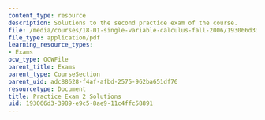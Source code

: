 ```yaml
---
content_type: resource
description: Solutions to the second practice exam of the course.
file: /media/courses/18-01-single-variable-calculus-fall-2006/193066d33989e9c58ae911c4ffc58891_prexam2bsol.pdf
file_type: application/pdf
learning_resource_types:
- Exams
ocw_type: OCWFile
parent_title: Exams
parent_type: CourseSection
parent_uid: adc88628-f4af-afbd-2575-962ba651df76
resourcetype: Document
title: Practice Exam 2 Solutions
uid: 193066d3-3989-e9c5-8ae9-11c4ffc58891
---
```

